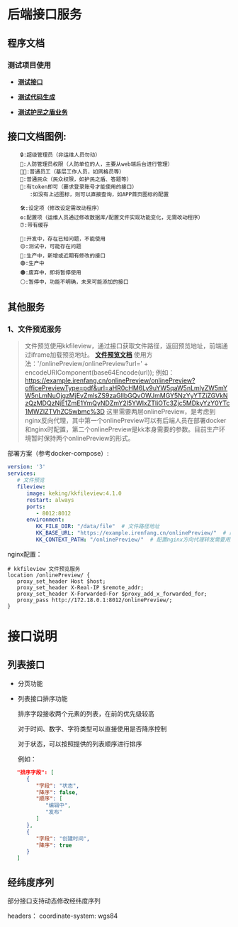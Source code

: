 # 后端接口服务

## 程序文档


### **测试项目使用**

- [**测试接口**](/api/v1.0/test/rapidoc) 

- [**测试代码生成**](/api/v1.0/autoCode/rapidoc) 

- [**测试护民之盾业务**](/api/v2.0/shield/rapidoc) 



## 接口文档图例:

        🔒:超级管理员（非运维人员勿动）
        👮:人防管理员权限（人防单位的人，主要从web端后台进行管理）
        🧑‍💼:普通员工（基层工作人员，如网格员等）
        🙍:普通民众（民众权限，如护民之盾、答题等）
        🧑:有token即可（要求登录账号才能使用的接口）
           :如没有上述图标，则可以直接查询，如APP首页图标的配置

        🛠️:设定项（修改设定需改动程序）
        ⚙️:配置项（运维人员通过修改数据库/配置文件实现功能变化，无需改动程序）
        ⏰:带有缓存

        🔴:开发中，存在已知问题，不能使用
        🟡:测试中，可能存在问题
        🔵:生产中，新增或近期有修改的接口
        🟢:生产中
        🟤:废弃中，即将暂停使用
        ⚪:暂停中，功能不明确，未来可能添加的接口


## 其他服务

### 1、文件预览服务

> 文件预览使用kkfileview，通过接口获取文件路径，返回预览地址，前端通过iframe加载预览地址。
> [**文件预览文档**](/onlinePreview/index)
> 使用方法：'/onlinePreview/onlinePreview?url=' + encodeURIComponent(base64Encode(url));
> 例如：https://example.irenfang.cn/onlinePreview/onlinePreview?officePreviewType=pdf&url=aHR0cHM6Ly9uYW5qaW5nLmlyZW5mYW5nLmNuOjgzMjEvZmlsZS9zaGllbGQvOWJmMGY5NzYyYTZiZGVkNzQzMDQzNjE1ZmE1YmQyNDZmY2I5YWIxZTliOTc3Zjc5MDkyYzY0YTc1MWZlZTVhZC5wbmc%3D
> 这里需要两层onlinePreview，是考虑到nginx反向代理，其中第一个onlinePreview可以有后端人员在部署docker和nginx时配置，第二个onlinePreview是kk本身需要的参数。目前生产环境暂时保持两个onlinePreview的形式。


   部署方案（参考docker-compose）:
   ```yaml
   version: '3'
   services:
      # 文件预览
      fileview:
         image: keking/kkfileview:4.1.0
         restart: always
         ports:
            - 8012:8012
         environment:
            KK_FILE_DIR: "/data/file"  # 文件路径地址
            KK_BASE_URL: "https://example.irenfang.cn/onlinePreview/"  # 配置nginx方向代理转发需要用到，详见官方文档
            KK_CONTEXT_PATH: "/onlinePreview/"  # 配置nginx方向代理转发需要用到，详见官方文档
   ```
   nginx配置：
   ```nginx
   # kkfileview 文件预览服务
   location /onlinePreview/ {
      proxy_set_header Host $host;  
      proxy_set_header X-Real-IP $remote_addr;  
      proxy_set_header X-Forwarded-For $proxy_add_x_forwarded_for;
      proxy_pass http://172.18.0.1:8012/onlinePreview/;
   }
   ```

# 接口说明

## 列表接口

- 分页功能

- 列表接口排序功能

  排序字段接收两个元素的列表，在前的优先级较高

  对于时间、数字、字符类型可以直接使用是否降序控制

  对于状态，可以按照提供的列表顺序进行排序

  例如：

```json
   "排序字段": [
      {
         "字段": "状态",
         "降序": false,
         "顺序": [
            "编辑中",
            "发布"
         ]
      },
      {
         "字段": "创建时间",
         "降序": true
      }
   ]
```

## 经纬度序列

部分接口支持动态修改经纬度序列

headers：
coordinate-system: wgs84



